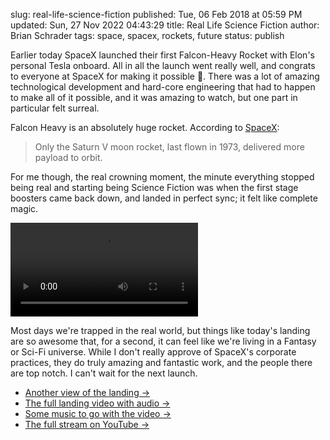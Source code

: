 slug: real-life-science-fiction
published: Tue, 06 Feb 2018 at 05:59 PM
updated: Sun, 27 Nov 2022 04:43:29 
title: Real Life Science Fiction
author: Brian Schrader
tags: space, spacex, rockets, future
status: publish

Earlier today SpaceX launched their first Falcon-Heavy Rocket with Elon's personal Tesla onboard. All in all the launch went really well, and congrats to everyone at SpaceX for making it possible 🎉. There was a lot of amazing technological development and hard-core engineering that had to happen to make all of it possible, and it was amazing to watch, but one part in particular felt surreal.

Falcon Heavy is an absolutely huge rocket. According to [SpaceX][spacex]:

> Only the Saturn V moon rocket, last flown in 1973, delivered more payload to orbit.

For me though, the real crowning moment, the minute everything stopped being real and starting being Science Fiction was when the first stage boosters came back down, and landed in perfect sync; it felt like complete magic.

<video class="image-center" controls>
  <source src="/images/blog/SpaceX-Booster-Landing-Short.mp4" type="video/mp4">
    Your browser does not support this video.
</video>

Most days we're trapped in the real world, but things like today's landing are so awesome that, for a second, it can feel like we're living in a Fantasy or Sci-Fi universe. While I don't really approve of SpaceX's corporate practices, they do truly amazing and fantastic work, and the people there are top notch. I can't wait for the next launch.

- [Another view of the landing &#8594;][dock-view]
- [The full landing video with audio &#8594;][full-video]
- [Some music to go with the video &#8594;][go]
- [The full stream on YouTube &#8594;][yt]

[full-video]: /images/blog/SpaceX-Booster-Landing.mp4
[go]: https://www.youtube.com/watch?v=BHIo6qwJarI
[spacex]: http://www.spacex.com/falcon-heavy
[yt]: https://www.youtube.com/watch?v=wbSwFU6tY1c&t=2279s
[dock-view]: /images/blog/SpaceX-Booster-Landing-Docks.jpg
